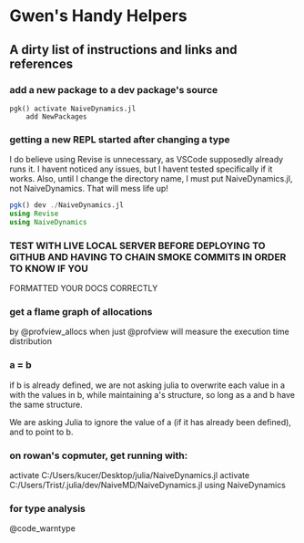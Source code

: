 # Gwen's Handy Helpers
## A dirty list of instructions and links and references

### add a new package to a dev package's source
```
pgk() activate NaiveDynamics.jl
    add NewPackages

```
### getting a new REPL started after changing a type
I do believe using Revise is unnecessary, as VSCode supposedly already runs it. I havent noticed any issues, but I havent tested specifically if it works. Also, until I change the directory name, I must put NaiveDynamics.jl, not NaiveDynamics. That will mess life up!
```julia
pgk() dev ./NaiveDynamics.jl
using Revise
using NaiveDynamics
```
### TEST WITH LIVE LOCAL SERVER BEFORE DEPLOYING TO GITHUB AND HAVING TO CHAIN SMOKE COMMITS IN ORDER TO KNOW IF YOU
FORMATTED YOUR DOCS CORRECTLY


### get a flame graph of allocations
by @profview_allocs
when just @profview will measure the execution time distribution

### a = b
if b is already defined, we are not asking julia to overwrite each value in a with the values in b, while maintaining a's structure, so long as a and b have the same structure.

We are asking Julia to ignore the value of a (if it has already been defined), and to point to b.

### on rowan's copmuter, get running with: 
activate C:/Users/kucer/Desktop/julia/NaiveDynamics.jl
activate C:/Users/Trist/.julia/dev/NaiveMD/NaiveDynamics.jl
using NaiveDynamics

### for type analysis
@code_warntype
